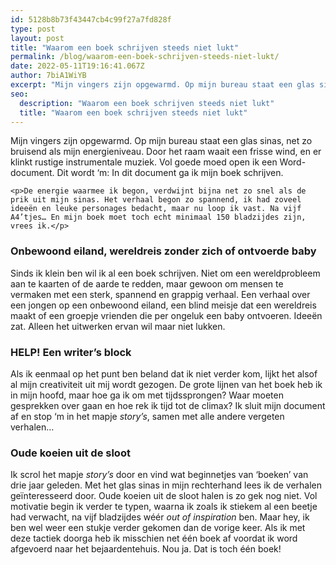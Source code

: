 ```yaml
---
id: 5128b8b73f43447cb4c99f27a7fd828f
type: post
layout: post
title: "Waarom een boek schrijven steeds niet lukt"
permalink: /blog/waarom-een-boek-schrijven-steeds-niet-lukt/
date: 2022-05-11T19:16:41.067Z
author: 7biA1WiYB
excerpt: "Mijn vingers zijn opgewarmd. Op mijn bureau staat een glas sinas, net zo bruisend als mijn energieniveau. Door het raam waait een frisse wind, en er klinkt rustige instrumentale muziek. Vol goede moed open ik een Word-document. Dit wordt ‘m: In dit document ga ik mijn boek schrijven.  "
seo:
  description: "Waarom een boek schrijven steeds niet lukt"
  title: "Waarom een boek schrijven steeds niet lukt"
---
```

Mijn vingers zijn opgewarmd. Op mijn bureau staat een glas sinas, net zo bruisend als mijn energieniveau. Door het raam waait een frisse wind, en er klinkt rustige instrumentale muziek. Vol goede moed open ik een Word-document. Dit wordt ‘m: In dit document ga ik mijn boek schrijven.  

    <p>De energie waarmee ik begon, verdwijnt bijna net zo snel als de prik uit mijn sinas. Het verhaal begon zo spannend, ik had zoveel ideeën en leuke personages bedacht, maar nu loop ik vast. Na vijf A4’tjes… En mijn boek moet toch echt minimaal 150 bladzijdes zijn, vrees ik.</p>
<h3><strong>Onbewoond eiland, wereldreis zonder zich of ontvoerde baby</strong></h3>
<p>Sinds ik klein ben wil ik al een boek schrijven. Niet om een wereldprobleem aan te kaarten of de aarde te redden, maar gewoon om mensen te vermaken met een sterk, spannend en grappig verhaal. Een verhaal over een jongen op een onbewoond eiland, een blind meisje dat een wereldreis maakt of een groepje vrienden die per ongeluk een baby ontvoeren. Ideeën zat. Alleen het uitwerken ervan wil maar niet lukken.</p>
<h3><strong>HELP! Een writer’s block</strong></h3>
<p>Als ik eenmaal op het punt ben beland dat ik niet verder kom, lijkt het alsof al mijn creativiteit uit mij wordt gezogen. De grote lijnen van het boek heb ik in mijn hoofd, maar hoe ga ik om met tijdssprongen? Waar moeten gesprekken over gaan en hoe rek ik tijd tot de climax? Ik sluit mijn document af en stop ‘m in het mapje <em>story’s</em>, samen met alle andere vergeten verhalen…</p>
<h3><strong>Oude koeien uit de sloot </strong></h3>
<p>Ik scrol het mapje <em>story’s</em> door en vind wat beginnetjes van ‘boeken’ van drie jaar geleden. Met het glas sinas in mijn rechterhand lees ik de verhalen geïnteresseerd door. Oude koeien uit de sloot halen is zo gek nog niet. Vol motivatie begin ik verder te typen, waarna ik zoals ik stiekem al een beetje had verwacht, na vijf bladzijdes wéér <em>out of inspiration</em> ben. Maar hey, ik ben wel weer een stukje verder gekomen dan de vorige keer. Als ik met deze tactiek doorga heb ik misschien net één boek af voordat ik word afgevoerd naar het bejaardentehuis. Nou ja. Dat is toch één boek!</p>  
